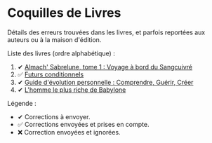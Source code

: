 # Coquilles de Livres

Détails des erreurs trouvées dans les livres, et parfois reportées aux auteurs ou à la maison d'édition.

Liste des livres (ordre alphabétique) :

1. ✔ [Almach' Sabrelune, tome 1 : Voyage à bord du Sangcuivré](almach_sabrelune-t1-voyage_a_bord_du_sangcuivre.md)
2. ✅ [Futurs conditionnels](futurs_conditionnels.md)
3. ✔ [Guide d'évolution personnelle : Comprendre, Guérir, Créer](guide_d_evolution_personnelle.md)
4. ✔ [L'homme le plus riche de Babylone](homme_le_plus_riche_de_babylone.md)

Légende :
- ✔ Corrections à envoyer.
- ✅ Corrections envoyées et prises en compte.
- ❌ Correction envoyées et ignorées.